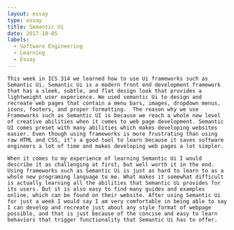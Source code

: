 ```yaml
---
layout: essay
type: essay
title: Semantic Ui
date: 2017-10-05
labels:
  - Software Engineering
  - Learning
  - Essay
---
```

	This week in ICS 314 we learned how to use Ui frameworks such as Semantic Ui. Semantic Ui is a modern front end development framework that has a sleek, subtle, and flat design look that provides a lightweight user experience. We used semantic Ui to design and recreate web pages that contain a menu bars, images, dropdown menus, icons, footers, and proper formatting.  The reason why we use Frameworks such as Semantic UI is because we reach a whole new level of creative abilities when it comes to web page development. Semantic UI comes preset with many abilities which makes developing websites easier. Even though using frameworks is more frustrating than using raw HTML and CSS, it’s a good tool to learn because it saves software engineers a lot of time and makes developing web pages a lot simpler. 

	When it comes to my experience of learning Semantic Ui I would describe it as challenging at first, but well worth it in the end. Using frameworks such as Semantic Ui is just as hard to learn to as a whole new programing language to me. What makes it somewhat difficult is actually learning all the abilities that Semantic Ui provides for its users. But it is also easy to find many guides and examples online, which can be found on their website. After using Semantic Ui for just a week I would say I am very comfortable in being able to say I can develop and recreate just about any style format of webpage possible, and that is just because of the concise and easy to learn behaviors that trigger functionality that Semantic Ui has to offer.
